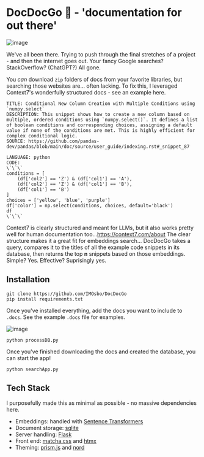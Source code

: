 # DocDocGo 🦆 - 'documentation for out there'

![image](https://github.com/user-attachments/assets/4c7c7626-68bf-4ef4-b034-10b626dc20f7)

We've all been there. Trying to push through the final stretches of a project - and then the internet goes out. Your fancy Google searches? StackOverflow? (ChatGPT?) All gone.

You *can* download `zip` folders of docs from your favorite libraries, but searching those websites are... often lacking. To fix this, I leveraged Context7's wonderfully structured docs - see an example here.

```
TITLE: Conditional New Column Creation with Multiple Conditions using `numpy.select`
DESCRIPTION: This snippet shows how to create a new column based on multiple, ordered conditions using `numpy.select()`. It defines a list of boolean conditions and corresponding choices, assigning a default value if none of the conditions are met. This is highly efficient for complex conditional logic.
SOURCE: https://github.com/pandas-dev/pandas/blob/main/doc/source/user_guide/indexing.rst#_snippet_87

LANGUAGE: python
CODE:
\`\`\`
conditions = [
    (df['col2'] == 'Z') & (df['col1'] == 'A'),
    (df['col2'] == 'Z') & (df['col1'] == 'B'),
    (df['col1'] == 'B')
]
choices = ['yellow', 'blue', 'purple']
df['color'] = np.select(conditions, choices, default='black')
df
\`\`\`
```

Context7 is clearly structured and meant for LLMs, but it also works pretty well for human documentation too...<https://context7.com/about> The clear structure makes it a great fit for embeddings search... DocDocGo takes a query, compares it to the titles of all the example code snippets in its database, then returns the top **n** snippets based on those embeddings. Simple? Yes. Effective? Suprisingly yes.

## Installation

```
git clone https://github.com/IMOsbo/DocDocGo
pip install requirements.txt
```

Once you've installed everything, add the docs you want to include to `.docs`. See the example `.docs` file for examples. 

![image](https://github.com/user-attachments/assets/3f2e13b7-fff5-4a64-9cf7-9dab001c8b23)


```
python processDB.py
```

Once you've finished downloading the docs and created the database, you can start the app!

```
python searchApp.py
```

## Tech Stack

I purposefully made this as minimal as possible - no massive dependencies here.

- Embeddings: handled with [Sentence Transformers](https://sbert.net/)
- Document storage: [sqlite](https://sqlite.org/)
- Server handling: [Flask](https://flask.palletsprojects.com/)
- Front end: [matcha.css](https://github.com/lowlighter/matcha) and [htmx](https://htmx.org/)
- Theming: [prism.js](https://prismjs.com/) and [nord](https://www.nordtheme.com/)
